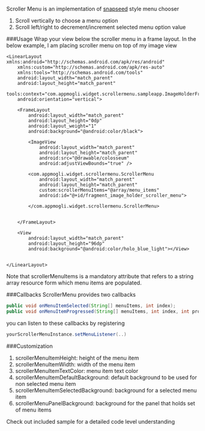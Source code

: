 Scroller Menu is an implementation of [snapseed](https://play.google.com/store/apps/details?id=com.niksoftware.snapseed) style menu chooser
1. Scroll vertically to choose a menu option
2. Scroll left/right to decrement/increment selected menu option value

###Usage
Wrap your view below the scroller menu in a frame layout. In the below example, I am placing scroller menu on top of my image view
`````
<LinearLayout xmlns:android="http://schemas.android.com/apk/res/android"
    xmlns:custom="http://schemas.android.com/apk/res-auto"
    xmlns:tools="http://schemas.android.com/tools"
    android:layout_width="match_parent"
    android:layout_height="match_parent"
    tools:context="com.appmogli.widget.scrollermenu.sampleapp.ImageHolderFragment"
    android:orientation="vertical">

    <FrameLayout
        android:layout_width="match_parent"
        android:layout_height="0dp"
        android:layout_weight="1"
        android:background="@android:color/black">

        <ImageView
            android:layout_width="match_parent"
            android:layout_height="match_parent"
            android:src="@drawable/colosseum"
            android:adjustViewBounds="true" />

        <com.appmogli.widget.scrollermenu.ScrollerMenu
            android:layout_width="match_parent"
            android:layout_height="match_parent"
            custom:scrollerMenuItems="@array/menu_items"
            android:id="@+id/fragment_image_holder_scroller_menu">

        </com.appmogli.widget.scrollermenu.ScrollerMenu>


    </FrameLayout>

    <View
        android:layout_width="match_parent"
        android:layout_height="96dp"
        android:background="@android:color/holo_blue_light"></View>


</LinearLayout>
`````
Note that scrollerMenuItems is a mandatory attribute that refers to a string array resource form which menu items are populated.

###Callbacks
ScrollerMenu provides two callbacks
`````java
public void onMenuItemSelected(String[] menuItems, int index);
public void onMenuItemProgressed(String[] menuItems, int index, int progressedBy);
`````
you can listen to these callbacks by registering
`````java
yourScrollerMenuInstance.setMenuListener(..)
`````

###Customization
1. scrollerMenuItemHeight: height of the menu item
2. scrollerMenuItemWidth: width of the menu item
3. scrollerMenuItemTextColor: menu item text color
4. scrollerMenuItemDefaultBackground: default background to be used for non selected menu item
5. scrollerMenuItemSelectedBackground: background for a selected menu item
6. scrollerMenuPanelBackground: background for the panel that holds set of menu items


Check out included sample for a detailed code level understanding

